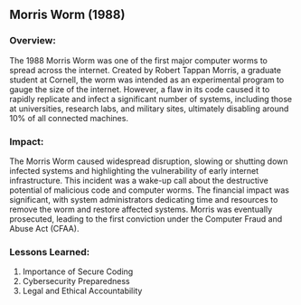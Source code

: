 ## Morris Worm (1988)
### Overview:
The 1988 Morris Worm was one of the first major computer worms to spread across the internet. 
Created by Robert Tappan Morris, a graduate student at Cornell, the worm was intended as an experimental program to gauge the size of the internet. 
However, a flaw in its code caused it to rapidly replicate and infect a significant number of systems, 
including those at universities, research labs, and military sites, ultimately disabling around 10% of all connected machines.

### Impact:
The Morris Worm caused widespread disruption, slowing or shutting down infected systems and highlighting the vulnerability of early internet infrastructure. 
This incident was a wake-up call about the destructive potential of malicious code and computer worms. 
The financial impact was significant, with system administrators dedicating time and resources to remove the worm and restore affected systems. 
Morris was eventually prosecuted, leading to the first conviction under the Computer Fraud and Abuse Act (CFAA).

### Lessons Learned:
1. Importance of Secure Coding
2. Cybersecurity Preparedness
3. Legal and Ethical Accountability
